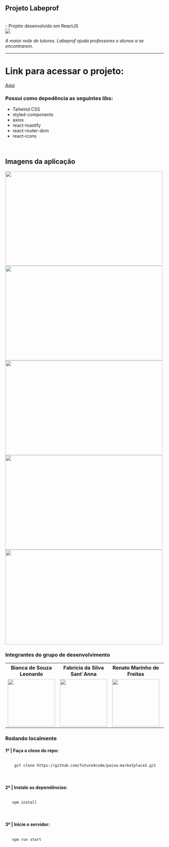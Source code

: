 ## <strong>Projeto Labeprof</strong>
<br>
- Projeto desenvolvido em ReactJS
<br>
<img src="https://user-images.githubusercontent.com/75874462/120020551-3f350f00-bfc0-11eb-92c2-e0f8170986ac.png" >

<em>A maior rede de tutores. Labeprof ajuda professores e alunos a se encontrarem. </em>
<hr>

# Link para acessar o projeto:
[Aqui](https://labeprof.surge.sh/)


### Possui como depedência as seguintes libs:

<ul>  
  <li>Tailwind CSS</li>
  <li>styled-components</li>
  <li>axios</li>
  <li>react-toastify</li>
  <li>react-router-dom</li>
  <li>react-icons</li>
</ul>
<br>

## Imagens da aplicação
<img width='500px' height='300px' src="https://user-images.githubusercontent.com/75874462/120046850-779d1300-bfe9-11eb-810c-5e210c6b82b0.png">
<img width='500px' height='300px' src="https://user-images.githubusercontent.com/75874462/120046845-75d34f80-bfe9-11eb-8012-187614ec483e.png">
<img width='500px' height='300px' src="https://user-images.githubusercontent.com/75874462/120046847-77047c80-bfe9-11eb-95d4-be4b6d4cfb9b.png">
<img width='500px' height='300px' src="https://user-images.githubusercontent.com/75874462/120046848-779d1300-bfe9-11eb-8c7d-c316d4eedeb2.png">
<img width='500px' height='300px' src="https://user-images.githubusercontent.com/75874462/120046851-7835a980-bfe9-11eb-9bc2-1d4b18683c1e.png">

### Integrantes do grupo de desenvolvimento
<table>
  <tr>
    <th>Bianca de Souza Leonardo</th>
        <th>Fabricia da Silva Sant´Anna</th>
        <th>Renato Marinho de Freitas</th>
    <th>Rodrigo Brezolin Buquera</th>
    <th>Pedro Augusto Stefani Saldanha</th>
  </tr>
  <tr>
    <td>
  <img width='150px' height='150px' src='https://ca.slack-edge.com/TLAVDH7C2-U01SSF31BND-3d4dfb475a47-512' >
    </td>
        <td>
  <img width='150px' height='150px' src='https://ca.slack-edge.com/TLAVDH7C2-U01SE37R2RH-62f9db0a5aac-512' >
    </td>
        <td>
  <img width='150px' height='150px' src='https://ca.slack-edge.com/TLAVDH7C2-U01T3LJNPSL-2a067c95b2ec-512' >
    </td>
     <td>
  <img width='150px' height='150px' src='https://ca.slack-edge.com/TLAVDH7C2-U01SL1T90SG-f0b9ca70f777-512' >
    </td>
     <td>
  <img width='150px' height='150px' src='https://ca.slack-edge.com/TLAVDH7C2-U01SAQ2BWDB-5fd495bf074a-512' >
    </td>
  </tr>
<table>


### Rodando localmente


<h4>1º | Faça o clone do repo: </h4>

<code>
    git clone https://github.com/future4code/paiva-marketplace2.git
</code>

<br>
<br>

<h4>2º | Instale as dependências: </h4>

<code>
   npm install
</code>

<br>
<br>

<h4>3º | Inicie o servidor: </h4>

<code>
   npm run start
</code>
